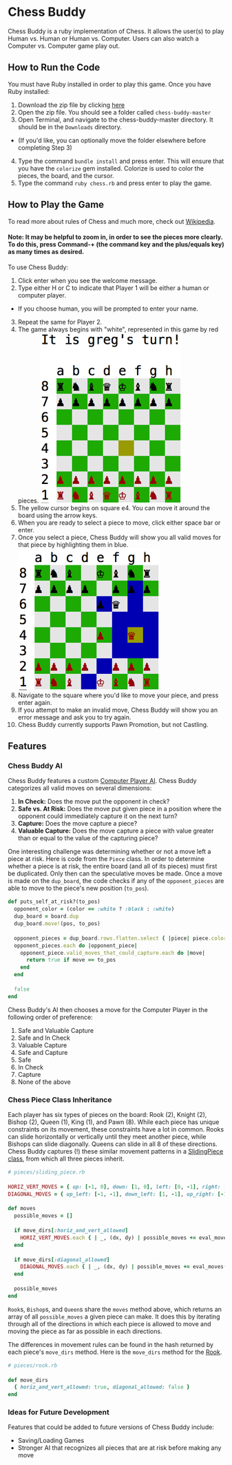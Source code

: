# Chess Buddy

Chess Buddy is a ruby implementation of Chess. It allows the user(s) to play Human vs. Human or Human vs. Computer. Users can also watch a Computer vs. Computer game play out.

## How to Run the Code

You must have Ruby installed in order to play this game. Once you have Ruby installed:

1. Download the zip file by clicking [here](https://github.com/gmichnikov/chess-buddy/archive/master.zip)
2. Open the zip file. You should see a folder called `chess-buddy-master`
3. Open Terminal, and navigate to the chess-buddy-master directory. It should be in the `Downloads` directory.
  - (If you'd like, you can optionally move the folder elsewhere before completing Step 3)
4. Type the command `bundle install` and press enter. This will ensure that you have the `colorize` gem installed. Colorize is used to color the pieces, the board, and the cursor.
5. Type the command `ruby chess.rb` and press enter to play the game.

## How to Play the Game

To read more about rules of Chess and much more, check out [Wikipedia](https://en.wikipedia.org/wiki/Chess).

#### Note: It may be helpful to zoom in, in order to see the pieces more clearly. To do this, press Command-+ (the command key and the plus/equals key) as many times as desired.

To use Chess Buddy:

1. Click enter when you see the welcome message.
2. Type either H or C to indicate that Player 1 will be either a human or computer player.
  - If you choose human, you will be prompted to enter your name.
3. Repeat the same for Player 2.
4. The game always begins with "white", represented in this game by red pieces.
![screenshot](https://github.com/gmichnikov/chess-buddy/blob/master/first-move.png)
5. The yellow cursor begins on square e4. You can move it around the board using the arrow keys.
6. When you are ready to select a piece to move, click either space bar or enter.
7. Once you select a piece, Chess Buddy will show you all valid moves for that piece by highlighting them in blue.
![screenshot](https://github.com/gmichnikov/chess-buddy/blob/master/valid-moves.png)
8. Navigate to the square where you'd like to move your piece, and press enter again.
9. If you attempt to make an invalid move, Chess Buddy will show you an error message and ask you to try again.
10. Chess Buddy currently supports Pawn Promotion, but not Castling.

## Features

### Chess Buddy AI

Chess Buddy features a custom [Computer Player AI](https://github.com/gmichnikov/chess-buddy/blob/master/computer_player.rb). Chess Buddy categorizes all valid moves on several dimensions:

1. **In Check:** Does the move put the opponent in check?
2. **Safe vs. At Risk:** Does the move put given piece in a position where the opponent could immediately capture it on the next turn?
3. **Capture:** Does the move capture a piece?
4. **Valuable Capture:** Does the move capture a piece with value greater than or equal to the value of the capturing piece?

One interesting challenge was determining whether or not a move left a piece at risk. Here is code from the `Piece` class. In order to determine whether a piece is at risk, the entire board (and all of its pieces) must first be duplicated. Only then can the speculative moves be made. Once a move is made on the `dup_board`, the code checks if any of the `opponent_pieces` are able to move to the piece's new position (`to_pos`).

```ruby
def puts_self_at_risk?(to_pos)
  opponent_color = (color == :white ? :black : :white)
  dup_board = board.dup
  dup_board.move!(pos, to_pos)

  opponent_pieces = dup_board.rows.flatten.select { |piece| piece.color == opponent_color }
  opponent_pieces.each do |opponent_piece|
    opponent_piece.valid_moves_that_could_capture.each do |move|
      return true if move == to_pos
    end
  end

  false
end
```

Chess Buddy's AI then chooses a move for the Computer Player in the following order of preference:
1. Safe and Valuable Capture
2. Safe and In Check
3. Valuable Capture
4. Safe and Capture
5. Safe
6. In Check
7. Capture
8. None of the above


### Chess Piece Class Inheritance

Each player has six types of pieces on the board: Rook (2), Knight (2), Bishop (2), Queen (1), King (1), and Pawn (8). While each piece has unique constraints on its movement, these constraints have a lot in common. Rooks can slide horizontally or vertically until they meet another piece, while Bishops can slide diagonally. Queens can slide in all 8 of these directions. Chess Buddy captures (!) these similar movement patterns in a [SlidingPiece class](https://github.com/gmichnikov/chess-buddy/blob/master/pieces/sliding_piece.rb), from which all three pieces inherit.

```ruby
# pieces/sliding_piece.rb

HORIZ_VERT_MOVES = { up: [-1, 0], down: [1, 0], left: [0, -1], right: [0, 1] }
DIAGONAL_MOVES = { up_left: [-1, -1], down_left: [1, -1], up_right: [-1, 1], down_right: [1, 1] }

def moves
  possible_moves = []

  if move_dirs[:horiz_and_vert_allowed]
    HORIZ_VERT_MOVES.each { | _, (dx, dy) | possible_moves += eval_moves(dx, dy) }
  end

  if move_dirs[:diagonal_allowed]
    DIAGONAL_MOVES.each { | _, (dx, dy) | possible_moves += eval_moves(dx, dy) }
  end

  possible_moves
end
```

`Rook`s, `Bishop`s, and `Queen`s share the `moves` method above, which returns an array of all `possible_moves` a given piece can make. It does this by iterating through all of the directions in which each piece is allowed to move and moving the piece as far as possible in each directions.

The differences in movement rules can be found in the hash returned by each piece's `move_dirs` method. Here is the `move_dirs` method for the [Rook](https://github.com/gmichnikov/chess-buddy/blob/master/pieces/rook.rb).

```ruby
# pieces/rook.rb

def move_dirs
  { horiz_and_vert_allowed: true, diagonal_allowed: false }
end
```


### Ideas for Future Development

Features that could be added to future versions of Chess Buddy include:

- Saving/Loading Games
- Stronger AI that recognizes all pieces that are at risk before making any move

